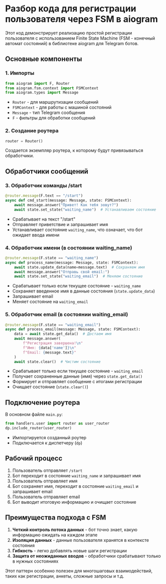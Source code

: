 # Разбор кода для регистрации пользователя через FSM в aiogram

Этот код демонстрирует реализацию простой регистрации пользователя с использованием Finite State Machine (FSM - конечный автомат состояний) в библиотеке aiogram для Telegram ботов.

## Основные компоненты

### 1. Импорты
```python
from aiogram import F, Router
from aiogram.fsm.context import FSMContext
from aiogram.types import Message
```
- `Router` - для маршрутизации сообщений
- `FSMContext` - для работы с машиной состояний
- `Message` - тип Telegram сообщения
- `F` - фильтры для обработки сообщений

### 2. Создание роутера
```python
router = Router()
```
Создается экземпляр роутера, к которому будут привязываться обработчики.

## Обработчики сообщений

### 3. Обработчик команды /start
```python
@router.message(F.text == "/start")
async def cmd_start(message: Message, state: FSMContext):
    await message.answer("Привет! Как тебя зовут?")
    await state.set_state("waiting_name")  # Устанавливаем состояние
```
- Срабатывает на текст "/start"
- Отправляет приветствие и запрашивает имя
- Устанавливает состояние `waiting_name`, что означает, что бот ожидает ввода имени

### 4. Обработчик имени (в состоянии waiting_name)
```python
@router.message(F.state == "waiting_name")
async def process_name(message: Message, state: FSMContext):
    await state.update_data(name=message.text)  # Сохраняем имя
    await message.answer("Отправь свой email:")
    await state.set_state("waiting_email")  # Меняем состояние
```
- Срабатывает только если текущее состояние - `waiting_name`
- Сохраняет введенное имя в данные состояния (`state.update_data`)
- Запрашивает email
- Меняет состояние на `waiting_email`

### 5. Обработчик email (в состоянии waiting_email)
```python
@router.message(F.state == "waiting_email")
async def process_email(message: Message, state: FSMContext):
    data = await state.get_data()  # Достаем имя
    await message.answer(
        f"Регистрация завершена!\n"
        f"Имя: {data['name']}\n"
        f"Email: {message.text}"
    )
    await state.clear()  # Чистим состояние
```
- Срабатывает только если текущее состояние - `waiting_email`
- Получает сохраненные данные (имя) через `state.get_data()`
- Формирует и отправляет сообщение с итогами регистрации
- Очищает состояние (`state.clear()`)

## Подключение роутера

В основном файле `main.py`:
```python
from handlers.user import router as user_router
dp.include_router(user_router)
```
- Импортируется созданный роутер
- Подключается к диспетчеру (`dp`)

## Рабочий процесс

1. Пользователь отправляет `/start`
2. Бот переходит в состояние `waiting_name` и запрашивает имя
3. Пользователь отправляет имя
4. Бот сохраняет имя, переходит в состояние `waiting_email` и запрашивает email
5. Пользователь отправляет email
6. Бот выводит итоговую информацию и очищает состояние

## Преимущества подхода с FSM

1. **Четкий контроль потока данных** - бот точно знает, какую информацию ожидать на каждом этапе
2. **Изоляция данных** - данные пользователя хранятся в контексте состояния
3. **Гибкость** - легко добавлять новые шаги регистрации
4. **Защита от неожиданных вводов** - обработчики срабатывают только в нужных состояниях

Этот паттерн особенно полезен для многошаговых взаимодействий, таких как регистрации, анкеты, сложные запросы и т.д.